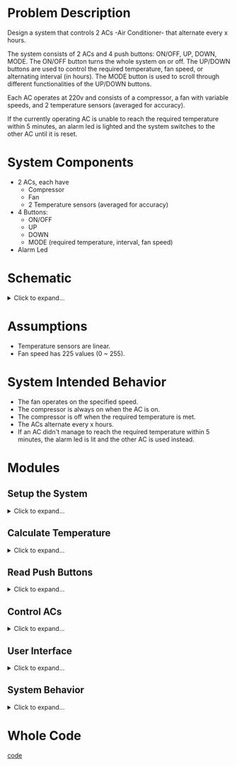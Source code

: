 # Problem Description

Design a system that controls 2 ACs -Air Conditioner- that alternate every x hours. 

The system consists of 2 ACs and 4 push buttons: ON/OFF, UP, DOWN, MODE.
The ON/OFF button turns the whole system on or off. The UP/DOWN buttons are used to control the required temperature, fan speed, or alternating interval (in hours).  The MODE button is used to scroll through different functionalities of the UP/DOWN buttons. 

Each AC operates at 220v and consists of a compressor, a fan with variable speeds, and 2 temperature sensors (averaged for accuracy). 

If the currently operating AC is unable to reach the required temperature within 5 minutes, an alarm led is lighted and the system switches to the other AC until it is reset.

# System Components
- 2 ACs, each have
  - Compressor
  - Fan
  - 2 Temperature sensors (averaged for accuracy)
- 4 Buttons:
  - ON/OFF
  - UP
  - DOWN
  - MODE (required temperature, interval, fan speed)
- Alarm Led
# Schematic
<details> <summary>Click to expand...</summary>

## ACs
![AC](Schematic/AC.png)

## System Schematic
![System](Schematic/System.png)

</details>

# Assumptions
- Temperature sensors are linear.
- Fan speed has 225 values (0 ~ 255).
# System Intended Behavior  
- The fan operates on the specified speed.
- The compressor is always on when the AC is on.
- The compressor is off when the required temperature is met.
- The ACs alternate every x hours.
- If an AC didn't manage to reach the required temperature within 5 minutes, the alarm led is lit and the other AC is used instead.

# Modules
## Setup the System 
<details> <summary>Click to expand...</summary>

Here we setup our pins' direction, whether they are in or out.

``` c++
void setup() {
    // push buttons
    pinMode(ON_OFF_PB, INPUT);
    pinMode(UP_PB, INPUT);
    pinMode(DOWN_PB, INPUT);
    pinMode(MODE_PB, INPUT);
    // compressors
    pinMode(Compressor1, OUTPUT);
    pinMode(Compressor2, OUTPUT);
    // error LED
    pinMode(ALERT_LED, OUTPUT);
    // Note that, we don't need to set the direction of the temperature sensors nor the fans (analog pins), since they are already set to input. 
}
```
</details>

## Calculate Temperature
<details> <summary>Click to expand...</summary>

How can we calculate the temperature? we are given two parameters: the bias and the slope.
In other words we have this line: Y(voltage) = m * X(temperature) + c
So, X(temperature) = (Y(voltage) - c) / m
>> Note that, the slope is given in mV, so we need to convert it to V by dividing by 1000.

``` c++
float readTemperatureSensor(int sensor) {
  float voltage = analogRead(sensor) * (5.0 / 1023.0);
  float temperature = (voltage-1.375) / 0.0225;
  return temperature;
}
```
Or simply:
``` c++
float readTemperatureSensor(int sensor) {
  float voltage = analogRead(sensor) * (5.0 / 1023.0);
  return (voltage-1.375) / 0.0225;
}
```
In our case, we have two sensors for each AC, so we need to calculate the average of two sensors based on which AC we are using now:
``` c++
float calculateTemperature(int AC) {
    if (AC == AC1) {
        return (readTemperatureSensor(temperature_sensor_AC1_1) + readTemperatureSensor(temperature_sensor_AC1_2)) / 2;
    } else if (AC == AC0) {
        return (readTemperatureSensor(temperature_sensor_AC0_1) + readTemperatureSensor(temperature_sensor_AC0_2)) / 2;
    }
}
```
I know that you are wondering why have calculated the temperatures then averaged it, we could simply averaged the voltage readings then calculated the temperature only once. We didn't do this for the exact same reason. We want to abstract the temperature calculations as much as we can. Hence, if we have replaced the sensor, for instance with a non linear one, the rest of the code can be unchanged. 
</details>

## Read Push Buttons
<details>
<summary>Click to expand...</summary>

Hey bro, a whole module for the push buttons?! well, dealing with push buttons are not that straightforward you know. Push buttons have a property called debouncing, that we need to deal with, to prevent the system from reacting to the same push button multiple times. 

There are two main approaches -as far as I know- to solve this issue: 

### 1. using delays:
``` c++
int readPushButton(int pb)
{
  if (digitalRead(pb) == HIGH)
  {
    delay(DEBOUNCE_DELAY); // usually 30 ~ 50ms
    if (digitalRead(pb) == HIGH) // if the button is still pressed
      return 1;
    else 
        return 0;
  }
  return 0;
}
```
### 2. using loops:
``` c++
int readPushButton(int pb)
{
  if (digitalRead(pb) == HIGH)
  {
    while(digitalRead(pb) == HIGH); // stay here until button is released
    return 1;
  }
  return 0;
}
```
</details>

## Control ACs
<details> <summary>Click to expand...</summary>

Here, we have made two utility functions to help us control the fans and get more abstractions. 
``` c++
void controlAC(int AC, int fanSpeed, int compressor) {
    if (AC == AC1) {
        analogWrite(Fan1, fanSpeed);
        digitalWrite(Compressor1, compressor);
    } else if (AC == AC0) {
        analogWrite(Fan2, fanSpeed);
        digitalWrite(Compressor2, compressor);
    }
}
```
</details>

## User Interface
<details> <summary>Click to expand...</summary>

The beauty of this module -function- is that we have abstracted all the system interface with the user in a single module. By user interface I mean the buttons. 
### ON/OFF State
``` c++
  if ( readPushButton(ON_OFF_PB) ) {
    OnOff = !OnOff;
  }
```
### Mode
``` c++
  if ( readPushButton(Mode) ) {
    Mode = (Mode++)%3; // Mode is 0, 1, 2. There a lot of ways to optimize this line.
  }
```
### Ups & Downs -UR life is only downs, sorry-
<details> <summary>Click to expand...</summary>

``` c++
  if ( readPushButton(UP_PB) ) {
    if(Mode == MODE_TEMPERATURE) {
      requiredTemp++;
      timeOfChange = millis(); // reset the time when the temperature is changed
    }
    else if(Mode == MODE_FAN_SPEED && currentFanSpeed < 255>) {
      currentFanSpeed++;
    }
    else if(Mode == MODE_ALTERNATING_INTERVAL) {
      alternationTime+=60; // multiples of 60 minutes
    }
  }

  if ( readPushButton(DOWN_PB) ) {
    if(Mode == MODE_TEMPERATURE) {
      requiredTemp--;
       timeOfChange = millis(); // reset the time when the temperature is changed
    }
    else if(Mode == MODE_FAN_SPEED && currentFanSpeed > 0) {
      currentFanSpeed--;
    }
    else if(Mode == MODE_ALTERNATING_INTERVAL && alternationTime > 0) {
      alternationTime-=60; // multiples of 60 minutes
    }
  }
```
Read the code and focus for one minute and you will get the idea. 
We can optimize the code by using a switch statement. 
We can eliminate some redundant code using this:
``` c++
int inc  = 0;
inc = readPushButton(UP_PB) ? 1 : inc;
inc = readPushButton(DOWN_PB) ? -1 : inc;

if (inc != 0) {
    if(Mode == MODE_TEMPERATURE) {
      requiredTemp += inc;
      timeOfChange = millis(); // reset the time when the temperature is changed
    }
    else if(Mode == MODE_FAN_SPEED) {
      currentFanSpeed += inc;
      currentFanSpeed = currentFanSpeed > 255 ? 255 : currentFanSpeed;
      currentFanSpeed = currentFanSpeed < 0 ? 0 : currentFanSpeed;
    }
    else if(Mode == MODE_ALTERNATING_INTERVAL) {
      alternationTime += inc * 60; // multiples of 60 minutes
      alternationTime = alternationTime < 0 ? 0 : alternationTime;
    }
  }
// There is a room for a lot of optimization here, but I prefer readable code. 
</details>

<details> <summary>Click to expand...</summary>

```
The Whole Function: 
``` c++
void userInterface() {
  if ( readPushButton(ON_OFF_PB) ) {
    OnOff = !OnOff;
  }

  if ( readPushButton(Mode) ) {
    Mode = (Mode++)%3;
  }
  int inc  = 0;
  inc = readPushButton(UP_PB) ? 1 : inc;
  inc = readPushButton(DOWN_PB) ? -1 : inc;

  if (inc != 0) {
      if(Mode == MODE_TEMPERATURE) {
        requiredTemp += inc;
        temperatureTimeOfChange = millis(); // reset the time when the temperature is changed
      }
      else if(Mode == MODE_FAN_SPEED) {
        currentFanSpeed += inc;
        currentFanSpeed = currentFanSpeed > 255 ? 255 : currentFanSpeed;
        currentFanSpeed = currentFanSpeed < 0 ? 0 : currentFanSpeed;
      }
      else if(Mode == MODE_ALTERNATING_INTERVAL) {
        alternationTime += inc * 60; // multiples of 60 minutes
        alternationTime = alternationTime < 0 ? 0 : alternationTime;
      }
    }

}
```
</details>

</details>

## System Behavior
<details> <summary>Click to expand...</summary>

Here, we implement our logic for the system.

If the we are on the off state, switch everything off.
``` c++
if ( OnOff == OFF_STATE ) {
    //switch everything off
   controlAC(AC1, LOW, LOW);
   controlAC(AC0, LOW, LOW);
   digitalWrite(ALARM_LED, HIGH);
  }
```
if we the system if on, we have two main blocks:

### 1. Check if we need to alternate
<details> <summary>Click to expand...</summary>

``` c++
long long currentTime = millis(); // get the currentTime
// check if we need to alternate ACs
if (currentTime - timeOfSwitch > alternationTime)
{
    controlAC(currentAC, LOW, LOW); // close the currentAC
    currentAC = != currentAC; // alternate ACs
    timeOfChange = currentTime; // update the timeOfChange
    timeOfSwitch = currentTime; // update the timeOfSwitch
}
else if (currentTime - timeOfChange > 5min) // 5 minutes has passed
{
    // alternate if we haven't met the requiredTemp and we are not in the middle of an alternation
    if (calculateTemperature(currentAC) > requiredTemp) 
    {
        controlAC(currentAC, LOW, LOW); // close the currentAC
        currentAC = != currentAC; // alternate ACs
        alarmState = HIGH; // alarm is on 
        timeOfChange = currentTime; // update the timeOfChange
        timeOfSwitch = currentTime; // update the timeOfSwitch
    }
}
```
</details>

### 2. Check if we need to turn on/off the AC
<details> <summary>Click to expand...</summary>

``` c++
// check if we need to close the ACs
if (calculateTemperature(currentAC) <= requiredTemp)
{
    temperatureTimeOfChange = currentTime; // update the temperatureTimeOfChange
    controlAC(currentAC, fanSpeed, LOW);
}
else 
{
    controlAC(currentAC, fanSpeed, HIGH);
    alarmState = LOW; // switch off the alarm
}
```
</details>

### Now, function is
<details> <summary>Click to expand...</summary>

``` c++
void systemBehavior() {
  if ( OnOff == OFF_STATE ) {
    //switch everything off
    controlAC(AC1, LOW, LOW);
    controlAC(AC0, LOW, LOW);
    digitalWrite(ALARM_LED, LOW);
  }
  else {
      digitalWrite(ALARM_LED, alarmState);
      long long currentTime = millis(); // get the currentTime
     // check if we need to alternate ACs
     if (currentTime - timeOfSwitch > alternationTime)
      {
        controlAC(currentAC, LOW, LOW); // close the currentAC
        currentAC = != currentAC; // alternate ACs
        temperatureTimeOfChange = currentTime; // update the temperatureTimeOfChange
        timeOfSwitch = currentTime; // update the timeOfSwitch
      }
      else if (currentTime - temperatureTimeOfChange > 5min) // 5 minutes has passed
      {
        // alternate if we haven't met the requiredTemp and we are not in the middle of an alternation
        if (calculateTemperature(currentAC) > requiredTemp) 
        {
          controlAC(currentAC, LOW, LOW); // close the currentAC
          currentAC = != currentAC; // alternate ACs
          alarmState = HIGH; // alarm is on 
          temperatureTimeOfChange = currentTime; // update the temperatureTimeOfChange
          timeOfSwitch = currentTime; // update the timeOfSwitch
        }
      }
      ////////////////////////////////////////////////////////////////////////////////////////////////
      // check if we need to close the ACs
      if (calculateTemperature(currentAC) <= requiredTemp)
      {
        temperatureTimeOfChange = currentTime; // update the temperatureTimeOfChange
        controlAC(currentAC, fanSpeed, LOW);
      }
      else 
      {
        controlAC(currentAC, fanSpeed, HIGH);
        alarmState = LOW; // switch off the alarm
      }
  }
}
```
</details>

## Finally, the main loop
```c++
void loop() {
  userInterface();
  systemBehavior();
}
```
</details>

# Whole Code
[code](code.ino)
